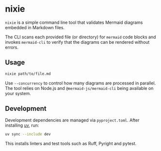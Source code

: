 # nixie

`nixie` is a simple command line tool that validates Mermaid diagrams embedded in Markdown files.

The CLI scans each provided file (or directory) for `mermaid` code blocks and
invokes `mermaid-cli` to verify that the diagrams can be rendered without
errors.

## Usage

```bash
nixie path/to/file.md
```

Use `--concurrency` to control how many diagrams are processed in parallel. The tool relies on
Node.js and `@mermaid-js/mermaid-cli` being available on your system.

## Development

Development dependencies are managed via `pyproject.toml`. After installing
[uv](https://github.com/astral-sh/uv), run:

```bash
uv sync --include dev
```

This installs linters and test tools such as Ruff, Pyright and pytest.
